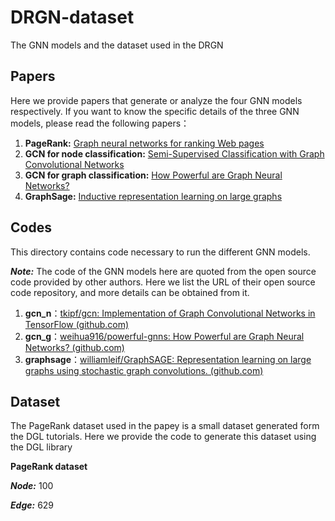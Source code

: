 # DRGN-dataset
The GNN models and the dataset used in the DRGN

## Papers

Here we provide papers that generate or analyze the four GNN models respectively. If you want to know the specific details of the three GNN models, please read the following papers：

1. **PageRank:**  [Graph neural networks for ranking Web pages](https://doi.org/10.1109/WI.2005.67)
2. **GCN for node classification:**  [Semi-Supervised Classification with Graph Convolutional Networks](https://doi.org/10.48550/arXiv.1609.02907)
3. **GCN for graph classification:**  [How Powerful are Graph Neural Networks?](https://doi.org/10.48550/arXiv.1810.00826)
4. **GraphSage:** [Inductive representation learning on large graphs ](https://dl.acm.org/doi/abs/10.5555/3294771.3294869)

## Codes

This directory contains code necessary to run the different GNN models.

***Note:*** The code of the GNN models  here are quoted from the open source code provided by other authors. Here we list the URL of their open source code repository, and more details can be obtained from it.

1. **gcn_n**：[tkipf/gcn: Implementation of Graph Convolutional Networks in TensorFlow (github.com)](https://github.com/tkipf/gcn)
2. **gcn_g**：[weihua916/powerful-gnns: How Powerful are Graph Neural Networks? (github.com)](https://github.com/weihua916/powerful-gnns)
3. **graphsage**：[williamleif/GraphSAGE: Representation learning on large graphs using stochastic graph convolutions. (github.com)](https://github.com/williamleif/GraphSAGE)

## Dataset

The PageRank dataset used in the papey is a small dataset generated form the DGL  tutorials. Here we provide the code to generate this dataset using the DGL library

**PageRank dataset**

***Node:*** 100

***Edge:*** 629
